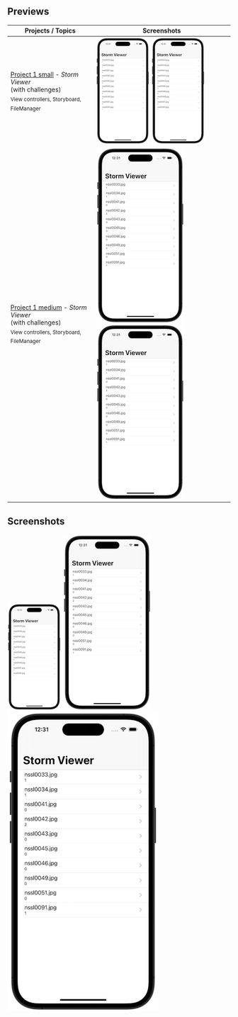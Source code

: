 ## Previews

| Projects / Topics                                                                                                                   | Screenshots                                                                                                     |
| ----------------------------------------------------------------------------------------------------------------------------------- | --------------------------------------------------------------------------------------------------------------- |
| [Project 1 small](01_Project1) - _Storm Viewer_ <br/>(with challenges) <br/><sub> View controllers, Storyboard, FileManager </sub>  | ![screen1](01_Project1/screenshots/screen01-small.png) ![screen2](01_Project1/screenshots/screen01-small.png)   |
| [Project 1 medium](01_Project1) - _Storm Viewer_ <br/>(with challenges) <br/><sub> View controllers, Storyboard, FileManager </sub> | ![screen1](01_Project1/screenshots/screen01-medium.png) ![screen2](01_Project1/screenshots/screen01-medium.png) |

## Screenshots

![screenshot1](01_Project1/screenshots/screen01-small.png)
![screenshot1](01_Project1/screenshots/screen01-medium.png)
![screenshot1](01_Project1/screenshots/screen01.png)
